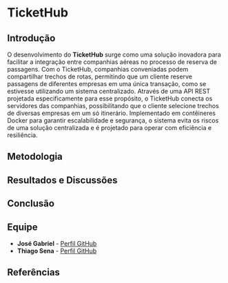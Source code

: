 # TicketHub

## Introdução
O desenvolvimento do **TicketHub** surge como uma solução inovadora para facilitar a integração entre companhias aéreas no processo de reserva de passagens. Com o TicketHub, companhias conveniadas podem compartilhar trechos de rotas, permitindo que um cliente reserve passagens de diferentes empresas em uma única transação, como se estivesse utilizando um sistema centralizado. Através de uma API REST projetada especificamente para esse propósito, o TicketHub conecta os servidores das companhias, possibilitando que o cliente selecione trechos de diversas empresas em um só itinerário. Implementado em contêineres Docker para garantir escalabilidade e segurança, o sistema evita os riscos de uma solução centralizada e é projetado para operar com eficiência e resiliência.

## Metodologia

## Resultados e Discussões

## Conclusão

## Equipe
- **José Gabriel** - [Perfil GitHub](https://github.com/juserrrrr)
- **Thiago Sena** - [Perfil GitHub](https://github.com/ThiagoPPSena)
 
## Referências

